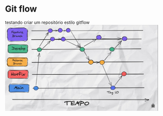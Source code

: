 # Git flow
testando criar um repositório estilo gitflow
![alt text](https://github.com/7-Silva/git-flow-teste/blob/main/git-flow-imagem.jpeg?raw=true)
